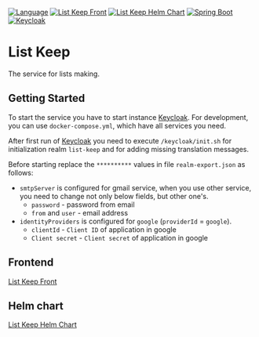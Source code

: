 [![Language](https://img.shields.io/badge/Language-Russian-blue.svg)](README.ru-RU.md)
[![List Keep Front](https://img.shields.io/badge/List%20Keep-Front-informational.svg)](https://github.com/vanbv/list-keep-front)
[![List Keep Helm Chart](https://img.shields.io/badge/List%20Keep-Helm%20Chart-informational.svg)](https://github.com/vanbv/list-keep-chart)
[![Spring Boot](https://img.shields.io/badge/-Spring%20Boot-green)](https://spring.io/projects/spring-boot)
[![Keycloak](https://img.shields.io/badge/-Keycloak-blue)](https://www.keycloak.org/)

# List Keep
The service for lists making.

## Getting Started
To start the service you have to start instance [Keycloak](https://www.keycloak.org/).
For development, you can use `docker-compose.yml`, which have all services you need.

After first run of [Keycloak](https://www.keycloak.org/) you need to execute `/keycloak/init.sh` for initialization
realm `list-keep` and for adding missing translation messages.

Before starting replace the `**********` values in file `realm-export.json` as follows:
* `smtpServer` is configured for gmail service, when you use other service, you need to change not only below fields,
  but other one's.
    * `password` - password from email
    * `from` and `user` - email address
* `identityProviders` is configured for `google` (`providerId` = `google`).
    * `clientId` - `Client ID` of application in google
    * `Client secret` - `Client secret` of application in google

## Frontend
[List Keep Front](https://github.com/vanbv/list-keep-front)

## Helm chart
[List Keep Helm Chart](https://github.com/vanbv/list-keep-chart)

